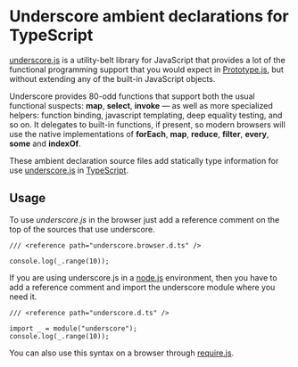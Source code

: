 
Underscore ambient declarations for TypeScript
==============================================

[underscore.js](http://underscorejs.org/) is a utility-belt library for
JavaScript that provides a lot of the functional programming support that you
would expect in [Prototype.js](http://prototypejs.org/api), but without
extending any of the built-in JavaScript objects.

Underscore provides 80-odd functions that support both the usual functional
suspects: **map**, **select**, **invoke** — as well as more specialized helpers:
function binding, javascript templating, deep equality testing, and so on. It
delegates to built-in functions, if present, so modern browsers will use the
native implementations of **forEach**, **map**, **reduce**, **filter**,
**every**, **some** and **indexOf**.

These ambient declaration source files add statically type information for use
[underscore.js](http://underscorejs.org/) in
[TypeScript](http://www.typescriptlang.org/).

Usage
-----

To use *underscore.js* in the browser just add a reference comment on the top of
the sources that use underscore.

```
/// <reference path="underscore.browser.d.ts" />

console.log(_.range(10));
```

If you are using underscore.js in a [node.js](http://nodejs.org/) environment,
then you have to add a reference comment and import the underscore module where
you need it.

```
/// <reference path="underscore.d.ts" />

import _ = module("underscore");
console.log(_.range(10));
```

You can also use this syntax on a browser through
[require.js](http://requirejs.org/).
